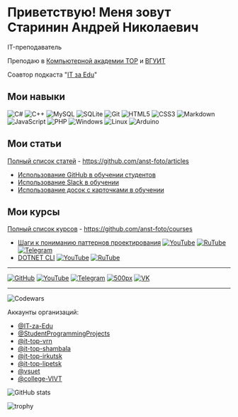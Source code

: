# Приветствую! Меня зовут Старинин Андрей Николаевич

IT-преподаватель

Преподаю в  [Компьютерной академии TOP](https://top-academy.ru/) и [ВГУИТ](https://vsuet.ru)

Соавтор подкаста "[IT за Edu](https://github.com/IT-za-Edu)"

## Мои навыки 
![C#](https://img.shields.io/badge/c%23-%23239120.svg?style=for-the-badge&logo=c-sharp&logoColor=white) ![C++](https://img.shields.io/badge/c++-%2300599C.svg?style=for-the-badge&logo=c%2B%2B&logoColor=white) ![MySQL](https://img.shields.io/badge/mysql-%2300f.svg?style=for-the-badge&logo=mysql&logoColor=white) ![SQLite](https://img.shields.io/badge/sqlite-%2307405e.svg?style=for-the-badge&logo=sqlite&logoColor=white) ![Git](https://img.shields.io/badge/git-%23F05033.svg?style=for-the-badge&logo=git&logoColor=white) ![HTML5](https://img.shields.io/badge/html5-%23E34F26.svg?style=for-the-badge&logo=html5&logoColor=white) ![CSS3](https://img.shields.io/badge/css3-%231572B6.svg?style=for-the-badge&logo=css3&logoColor=white) ![Markdown](https://img.shields.io/badge/markdown-%23000000.svg?style=for-the-badge&logo=markdown&logoColor=white) ![JavaScript](https://img.shields.io/badge/javascript-%23323330.svg?style=for-the-badge&logo=javascript&logoColor=%23F7DF1E) ![PHP](https://img.shields.io/badge/php-%23777BB4.svg?style=for-the-badge&logo=php&logoColor=white) ![Windows](https://img.shields.io/badge/Windows-0078D6?style=for-the-badge&logo=windows&logoColor=white) ![Linux](https://img.shields.io/badge/Linux-FCC624?style=for-the-badge&logo=linux&logoColor=black) ![Arduino](https://img.shields.io/badge/-Arduino-00979D?style=for-the-badge&logo=Arduino&logoColor=white)

## Мои статьи
[Полный список статей](https://github.com/anst-foto/articles) - https://github.com/anst-foto/articles

- [Использование GitHub в обучении студентов](https://github.com/anst-foto/articles/blob/main/education/using_github_for_student_education.md)
- [Использование Slack в обучении](https://github.com/anst-foto/articles/blob/main/education/using_slack_for_student_education.md)
- [Использование досок с карточками в обучении](https://github.com/anst-foto/articles/blob/main/education/using_taskboard_for_student_education.md)

## Мои курсы
[Полный список курсов](https://github.com/anst-foto/courses) - https://github.com/anst-foto/courses

- [Шаги к пониманию паттернов проектирования](https://github.com/IT-STEP-to-design-patterns)
[![YouTube](https://img.shields.io/badge/YouTube-%23FF0000.svg?style=for-the-badge&logo=YouTube&logoColor=white)](https://youtube.com/playlist?list=PLBXnHSmq7po9L_TWWSfwIefSdwjXkCihC) [![RuTube](https://img.shields.io/badge/RuTube-000000?style=for-the-badge&logo=rutube&logoColor=white)](https://rutube.ru/plst/84608) [![Telegram](https://img.shields.io/badge/Telegram-2CA5E0?style=for-the-badge&logo=telegram&logoColor=white)](https://t.me/+FzMD0OvI49FhZWFi)
- [DOTNET CLI](https://github.com/anst-foto/courses/blob/main/README.md#dotnet-cli)
[![YouTube](https://img.shields.io/badge/YouTube-%23FF0000.svg?style=for-the-badge&logo=YouTube&logoColor=white)](https://youtube.com/playlist?list=PLBXnHSmq7po9C7uYkKGqD9ypmpUsevUrp) [![RuTube](https://img.shields.io/badge/RuTube-000000?style=for-the-badge&logo=rutube&logoColor=white)](https://rutube.ru/plst/171544)

***

[![GitHub](https://img.shields.io/badge/github-%23121011.svg?style=for-the-badge&logo=github&logoColor=white)](https://github.com/anst-foto) [![YouTube](https://img.shields.io/badge/YouTube-%23FF0000?style=for-the-badge&logo=YouTube&logoColor=white)](https://www.youtube.com/channel/UC1NBQ7IKptpWo-YLLJkXZlQ)  [](http://anst-foto.ru) [![Telegram](https://img.shields.io/badge/Telegram-2CA5E0?style=for-the-badge&logo=telegram&logoColor=white)](https://t.me/anst_foto) [![500px](https://img.shields.io/badge/500px-000?style=for-the-badge&logo=500px&logoColor=white)](https://500px.com/p/andreystarinin) [![VK](https://img.shields.io/badge/VK-0077ff?style=for-the-badge&logo=vk&logoColor=white)](https://vk.com/anst.foto)  

***

![Codewars](https://www.codewars.com/users/anst-foto/badges/small)

Аккаунты организаций:

- [@IT-za-Edu](https://github.com/IT-za-Edu)
- [@StudentProgrammingProjects](https://github.com/StudentProgrammingProjects)
- [@it-top-vrn](https://github.com/it-top-vrn)
- [@it-top-shambala](https://github.com/it-top-shambala)
- [@it-top-irkutsk](https://github.com/it-top-irkutsk)
- [@it-top-lipetsk](https://github.com/it-top-lipetsk)
- [@vsuet](https://github.com/vsuet)
- [@college-VIVT](https://github.com/college-VIVT)

![GitHub stats](https://github-readme-stats.vercel.app/api?username=anst-foto&show_icons=true)

![trophy](https://github-profile-trophy.vercel.app/?username=anst-foto)
